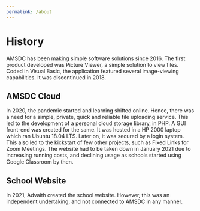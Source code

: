 ```yaml
---
permalink: /about
---
```


# History

AMSDC has been making simple software solutions since 2016. The first product developed was Picture Viewer, a simple solution to view files. Coded in Visual Basic, the application featured several image-viewing capabilities. It was discontinued in 2018. 

## AMSDC Cloud
In 2020, the pandemic started and learning shifted online. Hence, there was a need for a simple, private, quick and reliable file uploading service. This led to the development of a personal cloud storage library, in PHP. A GUI front-end was created for the same. It was hosted in a HP 2000 laptop which ran Ubuntu 18.04 LTS. Later on, it was secured by a login system. This also led to the kickstart of few other projects, such as Fixed Links for Zoom Meetings. The website had to be taken down in January 2021 due to increasing running costs, and declining usage as schools started using Google Classroom by then.

## School Website
In 2021, Advaith created the school website. However, this was an independent undertaking, and not connected to AMSDC in any manner.

